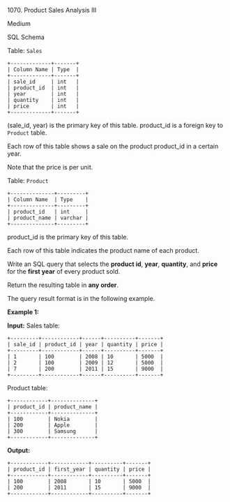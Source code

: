 1070\. Product Sales Analysis III

Medium

SQL Schema

Table: `Sales`

    +-------------+-------+ 
    | Column Name | Type  | 
    +-------------+-------+ 
    | sale_id     | int   | 
    | product_id  | int   | 
    | year        | int   | 
    | quantity    | int   | 
    | price       | int   | 
    +-------------+-------+ 

(sale_id, year) is the primary key of this table. product_id is a foreign key to `Product` table. 

Each row of this table shows a sale on the product product_id in a certain year. 

Note that the price is per unit.

Table: `Product`

    +--------------+---------+ 
    | Column Name  | Type    | 
    +--------------+---------+ 
    | product_id   | int     | 
    | product_name | varchar | 
    +--------------+---------+ 

product_id is the primary key of this table. 

Each row of this table indicates the product name of each product.

Write an SQL query that selects the **product id**, **year**, **quantity**, and **price** for the **first year** of every product sold.

Return the resulting table in **any order**.

The query result format is in the following example.

**Example 1:**

**Input:** Sales table: 

    +---------+------------+------+----------+-------+ 
    | sale_id | product_id | year | quantity | price | 
    +---------+------------+------+----------+-------+ 
    | 1       | 100        | 2008 | 10       | 5000  | 
    | 2       | 100        | 2009 | 12       | 5000  | 
    | 7       | 200        | 2011 | 15       | 9000  | 
    +---------+------------+------+----------+-------+ 

Product table: 

    +------------+--------------+ 
    | product_id | product_name | 
    +------------+--------------+ 
    | 100        | Nokia        | 
    | 200        | Apple        | 
    | 300        | Samsung      | 
    +------------+--------------+

**Output:** 

    +------------+------------+----------+-------+ 
    | product_id | first_year | quantity | price | 
    +------------+------------+----------+-------+ 
    | 100        | 2008       | 10       | 5000  | 
    | 200        | 2011       | 15       | 9000  | 
    +------------+------------+----------+-------+ 